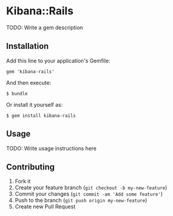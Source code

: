 # Kibana::Rails

TODO: Write a gem description

## Installation

Add this line to your application's Gemfile:

    gem 'kibana-rails'

And then execute:

    $ bundle

Or install it yourself as:

    $ gem install kibana-rails

## Usage

TODO: Write usage instructions here

## Contributing

1. Fork it
2. Create your feature branch (`git checkout -b my-new-feature`)
3. Commit your changes (`git commit -am 'Add some feature'`)
4. Push to the branch (`git push origin my-new-feature`)
5. Create new Pull Request
